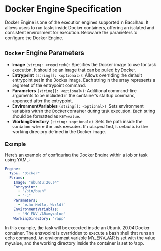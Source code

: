 # Docker Engine Specification

Docker Engine is one of the execution engines supported in Bacalhau. It allows users to run tasks inside Docker containers, offering an isolated and consistent environment for execution. Below are the parameters to configure the Docker Engine.

## `Docker` Engine Parameters

* **Image** `(string: <required>)`: Specifies the Docker image to use for task execution. It should be an image that can be pulled by Docker.
* **Entrypoint** `(string[]: <optional>)`: Allows overriding the default entrypoint set in the Docker image. Each string in the array represents a segment of the entrypoint command.
* **Parameters** `(string[]: <optional>)`: Additional command-line arguments to be included in the container’s startup command, appended after the entrypoint.
* **EnvironmentVariables** `(string[]: <optional>)`: Sets environment variables within the Docker container during task execution. Each string should be formatted as `KEY=value`.
* **WorkingDirectory** `(string: <optional>)`: Sets the path inside the container where the task executes. If not specified, it defaults to the working directory defined in the Docker image.

### Example

Here’s an example of configuring the Docker Engine within a job or task using YAML:

```yaml
Engine:
  Type: "Docker"
  Params:
    Image: "ubuntu:20.04"
    Entrypoint:
      - "/bin/bash"
      - "-c"
    Parameters:
      - "echo Hello, World!"
    EnvironmentVariables:
      - "MY_ENV_VAR=myvalue"
    WorkingDirectory: "/app"
```

In this example, the task will be executed inside an Ubuntu 20.04 Docker container. The entrypoint is overridden to execute a bash shell that runs an echo command. An environment variable MY\_ENV\_VAR is set with the value myvalue, and the working directory inside the container is set to /app.
